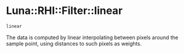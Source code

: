 # Luna::RHI::Filter::linear

```c++
linear
```

The data is computed by linear interpolating between pixels around the sample point, using distances to such pixels as weights. 

